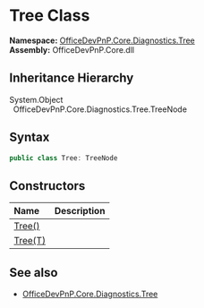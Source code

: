 # Tree Class
  

**Namespace:** [OfficeDevPnP.Core.Diagnostics.Tree](OfficeDevPnP.Core.Diagnostics.Tree.md)  
**Assembly:** OfficeDevPnP.Core.dll  
## Inheritance Hierarchy
System.Object  
&ensp;OfficeDevPnP.Core.Diagnostics.Tree.TreeNode  
## Syntax
```C#
public class Tree: TreeNode
```
## Constructors
|**Name**|**Description**|
|:-----|:-----|
| [Tree()](OfficeDevPnP.Core.Diagnostics.Tree.Tree.ctor1.md) |  
| [Tree(T)](OfficeDevPnP.Core.Diagnostics.Tree.Tree.ctor2.md) |  
## See also
- [OfficeDevPnP.Core.Diagnostics.Tree](OfficeDevPnP.Core.Diagnostics.Tree.md)
